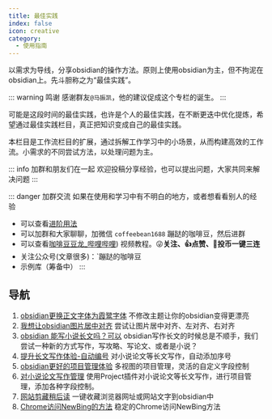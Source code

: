 ```yaml
---
title: 最佳实践
index: false
icon: creative
category:
  - 使用指南
---
```

以需求为导线，分享obsidian的操作方法。原则上使用obsidian为主，但不拘泥在obsidian上。先斗胆称之为“最佳实践”。


::: warning 鸣谢
感谢群友`@马振凯`，他的建议促成这个专栏的诞生。
:::

​可能是这段时间的最佳实践，也许是个人的最佳实践，在不断更迭中优化提炼，希望通过最佳实践栏目，真正把知识变成自己的最佳实践。

本栏目是工作流栏目的扩展，通过拆解工作学习中的小场景，从而构建高效的工作流。小需求的不同尝试方法，以处理问题为主。

::: info 加群和朋友们在一起
欢迎投稿分享经验，也可以提出问题，大家共同来解决问题
:::

::: danger 加群交流
如果在使用和学习中有不明白的地方，或者想看看别人的经验
- 可以查看[进阶用法](/zh/advanced)
- 可以加群和大家聊聊，加微信 `coffeebean1688` 蹦跶的咖啡豆，然后进群
- 可以查看[咖啡豆豆龙_哔哩哔哩](https://space.bilibili.com/618777356)) 视频教程。😜**关注、👍点赞、📀投币一键三连**
- 关注公众号(文章很多)：`蹦跶的咖啡豆
- 示例库（筹备中）
:::

## 导航
1. [obsidian更换正文字体为霞鹭字体](/zh/best-practices/obsidian-font-LXGW.md) 不修改主题让你的obsidian变得更漂亮
2. [我想让obsidian图片居中对齐](/zh/best-practices/image-align.md) 尝试让图片居中对齐、左对齐、右对齐
3. [obsidian 能写小说长文吗？可以](/zh/best-practices/obsidian-Longform.md) obsidian写作长文的时候总是不顺手，我们尝试一种新的方式写作，写攻略、写论文、或者是小说？
4. [提升长文写作体验-自动编号](/zh/best-practices/obsidian-Number-Headings.md) 对小说论文等长文写作，自动添加序号
5. [obsidian更好的项目管理体验](/zh/best-practices/Obsidian-Plugins-Project.md) 多视图的项目管理，灵活的自定义字段控制
6. [对小说论文写作管理](/zh/best-practices/obsidian-project-longform.md) 使用Project插件对小说论文等长文写作，进行项目管理，添加各种字段控制。
7. [网站剪藏稍后读]() 一键收藏浏览器网址或网站文字到obsidian中
8. [Chrome访问NewBing的方法](/zh/best-practices/Chrome_New_Bing.md) 稳定的Chrome访问NewBing方法



